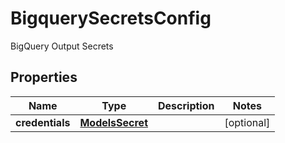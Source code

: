 

# BigquerySecretsConfig

BigQuery Output Secrets

## Properties

| Name | Type | Description | Notes |
|------------ | ------------- | ------------- | -------------|
|**credentials** | [**ModelsSecret**](ModelsSecret.md) |  |  [optional] |



